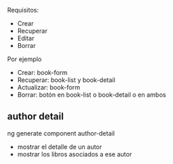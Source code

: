 
Requisitos:

* Crear
* Recuperar
* Editar
* Borrar

Por ejemplo

* Crear: book-form
* Recuperar: book-list y book-detail
* Actualizar: book-form
* Borrar: botón en book-list o book-detail o en ambos

## author detail

ng generate component author-detail
* mostrar el detalle de un autor
* mostrar los libros asociados a ese autor
